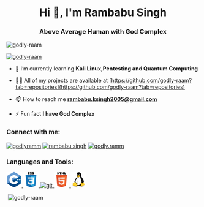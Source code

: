 <h1 align="center">Hi 👋, I'm Rambabu Singh</h1>
<h3 align="center">Above Average Human with God Complex</h3>

<p align="left"> <img src="https://komarev.com/ghpvc/?username=godly-raam&label=Profile%20views&color=0e75b6&style=flat" alt="godly-raam" /> </p>

<p align="left"> <a href="https://github.com/ryo-ma/github-profile-trophy"><img src="https://github-profile-trophy.vercel.app/?username=godly-raam" alt="godly-raam" /></a> </p>

- 🌱 I’m currently learning **Kali Linux,Pentesting and Quantum Computing**

- 👨‍💻 All of my projects are available at [https://github.com/godly-raam?tab=repositories](https://github.com/godly-raam?tab=repositories)

- 📫 How to reach me **rambabu.ksingh2005@gmail.com**

- ⚡ Fun fact **I have God Complex**

<h3 align="left">Connect with me:</h3>
<p align="left">
<a href="https://twitter.com/godlyramm" target="blank"><img align="center" src="https://raw.githubusercontent.com/rahuldkjain/github-profile-readme-generator/master/src/images/icons/Social/twitter.svg" alt="godlyramm" height="30" width="40" /></a>
<a href="https://linkedin.com/in/rambabu singh" target="blank"><img align="center" src="https://raw.githubusercontent.com/rahuldkjain/github-profile-readme-generator/master/src/images/icons/Social/linked-in-alt.svg" alt="rambabu singh" height="30" width="40" /></a>
<a href="https://instagram.com/godly.ramm" target="blank"><img align="center" src="https://raw.githubusercontent.com/rahuldkjain/github-profile-readme-generator/master/src/images/icons/Social/instagram.svg" alt="godly.ramm" height="30" width="40" /></a>
</p>

<h3 align="left">Languages and Tools:</h3>
<p align="left"> <a href="https://www.w3schools.com/cpp/" target="_blank" rel="noreferrer"> <img src="https://raw.githubusercontent.com/devicons/devicon/master/icons/cplusplus/cplusplus-original.svg" alt="cplusplus" width="40" height="40"/> </a> <a href="https://www.w3schools.com/css/" target="_blank" rel="noreferrer"> <img src="https://raw.githubusercontent.com/devicons/devicon/master/icons/css3/css3-original-wordmark.svg" alt="css3" width="40" height="40"/> </a> <a href="https://git-scm.com/" target="_blank" rel="noreferrer"> <img src="https://www.vectorlogo.zone/logos/git-scm/git-scm-icon.svg" alt="git" width="40" height="40"/> </a> <a href="https://www.w3.org/html/" target="_blank" rel="noreferrer"> <img src="https://raw.githubusercontent.com/devicons/devicon/master/icons/html5/html5-original-wordmark.svg" alt="html5" width="40" height="40"/> </a> <a href="https://www.linux.org/" target="_blank" rel="noreferrer"> <img src="https://raw.githubusercontent.com/devicons/devicon/master/icons/linux/linux-original.svg" alt="linux" width="40" height="40"/> </a> </p>

<p>&nbsp;<img align="center" src="https://github-readme-stats.vercel.app/api?username=godly-raam&show_icons=true&locale=en" alt="godly-raam" /></p>

